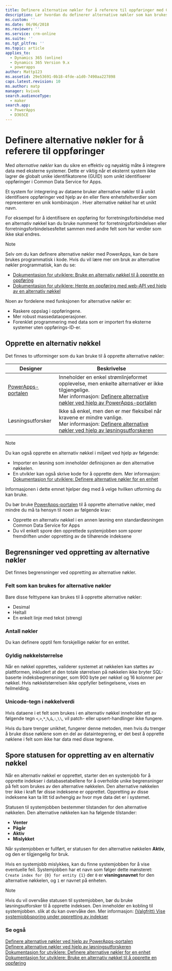 ```yaml
---
title: Definere alternative nøkler for å referere til oppføringer med Common Data Service for Apps | MicrosoftDocs
description: Lær hvordan du definerer alternative nøkler som kan brukes til å referere til oppføringer i Common Data Service for Apps
ms.custom: ''
ms.date: 06/06/2018
ms.reviewer: ''
ms.service: crm-online
ms.suite: ''
ms.tgt_pltfrm: ''
ms.topic: article
applies_to:
  - Dynamics 365 (online)
  - Dynamics 365 Version 9.x
  - powerapps
author: Mattp123
ms.assetid: 29e53691-0b18-4fde-a1d0-7490aa227898
caps.latest.revision: 10
ms.author: matp
manager: kvivek
search.audienceType:
  - maker
search.app:
  - PowerApps
  - D365CE
---
```

# <a name="define-alternate-keys-to-reference-records"></a>Definere alternative nøkler for å referere til oppføringer

Med *alternative nøkler* kan du sikre en effektiv og nøyaktig måte å integrere data med eksterne systemer. Dette er viktig når et eksternt system ikke lagrer de globalt unike identifikatorene (GUID) som unikt identifiserer oppføringer i Common Data Service for Apps. 

Et system for integrering av dataene bruker alternative nøkler til å unikt identifisere oppføringer ved hjelp av én eller flere enhetsfeltverdier som representerer en unik kombinasjon . Hver alternative nøkkel har et unikt navn. 

For eksempel for å identifisere en oppføring for forretningsforbindelse med en alternativ nøkkel kan du bruke nummeret for forretningsforbindelsen eller forretningsforbindelsesfeltet sammen med andre felt som har verdier som ikke skal endres.

> [!NOTE]
> Selv om du kan definere alternative nøkler med PowerApps, kan de bare brukes programmatisk i kode. Hvis du vil lære mer om bruk av alternative nøkler programmatisk, kan du se:   
> - [Dokumentasjon for utviklere: Bruke en alternativ nøkkel til å opprette en oppføring](/dynamics365/customer-engagement/developer/use-alternate-key-create-record) 
> - [Dokumentasjon for utviklere: Hente en oppføring med web-API ved hjelp av en alternativ nøkkel](/dynamics365/customer-engagement/developer/webapi/retrieve-entity-using-web-api#retrieve-using-an-alternate-key)

Noen av fordelene med funksjonen for alternative nøkler er:  
  
- Raskere oppslag i oppføringene.  
- Mer robust massedataoperasjoner.  
- Forenklet programmering med data som er importert fra eksterne systemer uten oppførings-ID-er.  
  

## <a name="creating-an-alternate-key"></a>Opprette en alternativ nøkkel

Det finnes to utforminger som du kan bruke til å opprette alternative nøkler:

|Designer| Beskrivelse|
|--|--|
|[PowerApps-portalen](https://web.powerapps.com/?utm_source=padocs&utm_medium=linkinadoc&utm_campaign=referralsfromdoc)|Inneholder en enkel strømlinjeformet opplevelse, men enkelte alternativer er ikke tilgjengelige.<br />Mer informasjon: [Definere alternative nøkler ved hjelp av PowerApps-portalen](define-alternate-keys-portal.md)|
|Løsningsutforsker|Ikke så enkel, men den er mer fleksibel når kravene er mindre vanlige.<br />Mer informasjon: [Definere alternative nøkler ved hjelp av løsningsutforskeren](define-alternate-keys-solution-explorer.md) |

> [!NOTE]
> Du kan også opprette en alternativ nøkkel i miljøet ved hjelp av følgende:
> - Importer en løsning som inneholder definisjonen av den alternative nøkkelen.
> - En utvikler kan også skrive kode for å opprette dem. Mer informasjon: [Dokumentasjon for utviklere: Definere alternative nøkler for en enhet](/dynamics365/customer-engagement/developer/define-alternate-keys-entity)

Informasjonen i dette emnet hjelper deg med å velge hvilken utforming du kan bruke. 

Du bør bruke [PowerApps-portalen](https://web.powerapps.com/?utm_source=padocs&utm_medium=linkinadoc&utm_campaign=referralsfromdoc) til å opprette alternative nøkler, med mindre du må ta hensyn til noen av følgende krav:

- Opprette en alternativ nøkkel i en annen løsning enn standardløsningen Common Data Service for Apps
- Du vil enkelt spore den opprettede systemjobben som sporer fremdriften under oppretting av de tilhørende indeksene


## <a name="limits-in-creating-alternate-keys"></a>Begrensninger ved oppretting av alternative nøkler

Det finnes begrensninger ved oppretting av alternative nøkler.

### <a name="fields-that-can-be-used-for-alternate-keys"></a>Felt som kan brukes for alternative nøkler

Bare disse felttypene kan brukes til å opprette alternative nøkler:
 - Desimal
 - Heltall
 - En enkelt linje med tekst (streng)

### <a name="number-of-keys"></a>Antall nøkler

Du kan definere opptil fem forskjellige nøkler for en entitet.
 
### <a name="valid-key-size"></a>Gyldig nøkkelstørrelse

Når en nøkkel opprettes, validerer systemet at nøkkelen kan støttes av plattformen, inkludert at den totale størrelsen på nøkkelen ikke bryter SQL-baserte indeksbegrensninger, som 900 byte per nøkkel og 16 kolonner per nøkkel. Hvis nøkkelstørrelsen ikke oppfyller betingelsene, vises en feilmelding.

### <a name="unicode-characters-in-key-value"></a>Unicode-tegn i nøkkelverdi

Hvis dataene i et felt som brukes i en alternativ nøkkel inneholder ett av følgende tegn `<`,`>`,`*`,`%`,`&`,`:`,`\\`, vil patch- eller upsert-handlinger ikke fungere. 

Hvis du bare trenger unikhet, fungerer denne metoden, men hvis du trenger å bruke disse nøklene som en del av dataintegrering, er det best å opprette nøklene i felt som ikke har data med disse tegnene.

## <a name="track-the-status-of-the-creation-of-the-alternate-key"></a>Spore statusen for oppretting av en alternativ nøkkel

Når en alternativ nøkkel er opprettet, starter den en systemjobb for å opprette indekser i databasetabellene for å overholde unike begrensninger på felt som brukes av den alternative nøkkelen. Den alternative nøkkelen trer ikke i kraft før disse indeksene er opprettet. Oppretting av disse indeksene kan ta litt tid avhengig av hvor mye data det er i systemet. 

Statusen til systemjobben bestemmer tilstanden for den alternative nøkkelen. Den alternative nøkkelen kan ha følgende tilstander:
- **Venter**
- **Pågår**
- **Aktiv**
- **Mislykket**

Når systemjobben er fullført, er statusen for den alternative nøkkelen **Aktiv**, og den er tilgjengelig for bruk.

Hvis en systemjobb mislykkes, kan du finne systemjobben for å vise eventuelle feil. Systemjobben har et navn som følger dette mønsteret: `Create index for {0} for entity {1}` der `0` er **visningsnavnet** for den alternative nøkkelen, og `1` er navnet på enheten.


> [!NOTE]
> Hvis du vil overvåke statusen til systemjobben, bør du bruke løsningsutforsker til å opprette indeksen. Den inneholder en kobling til systemjobben. slik at du kan overvåke den. Mer informasjon: [(Valgfritt) Vise systemjobbsporing under oppretting av indekser](define-alternate-keys-solution-explorer.md#optional-view-the-system-job-tracking-creation-of-indexes)
  
  
### <a name="see-also"></a>Se også  

[Definere alternative nøkler ved hjelp av PowerApps-portalen](define-alternate-keys-portal.md)<br />
[Definere alternative nøkler ved hjelp av løsningsutforskeren](define-alternate-keys-solution-explorer.md)<br />
[Dokumentasjon for utviklere: Definere alternative nøkler for en enhet](/dynamics365/customer-engagement/developer/define-alternate-keys-entity)<br />
[Dokumentasjon for utviklere: Bruke en alternativ nøkkel til å opprette en oppføring](/dynamics365/customer-engagement/developer/use-alternate-key-create-record)
